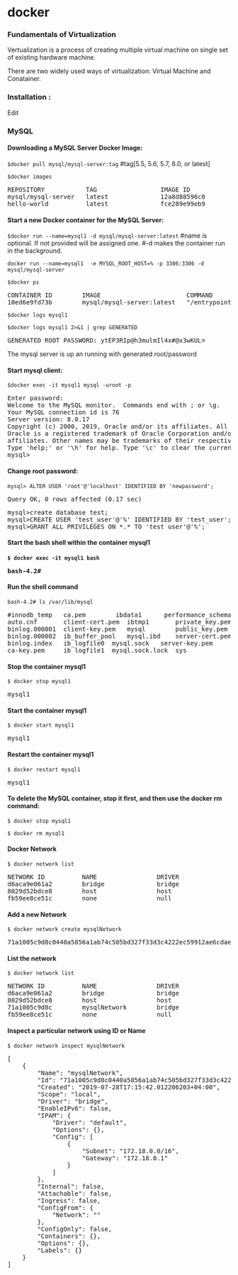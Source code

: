 # docker

<html><body>
  <section>
  <h3>Fundamentals of Virtualization</h3>
  <p>Vertualization is a process of creating multiple virtual machine on single set of existing hardware machine.</p> 
   <p>There are two widely used ways of virtualization: Virtual Machine and Conatainer.
  </section>  
  <section>
  <h3>Installation :</h3>
    <p>Edit</p>
  </section>
  <section>
    <h3> MySQL</h3>
    <h4>Downloading a MySQL Server Docker Image:</h4>  
    <p><code>$docker pull mysql/mysql-server:tag</code>  #tag[5.5, 5.6, 5.7, 8.0, or latest]</p>
    <p><code>$docker images</code></p>
    <pre>REPOSITORY           TAG                 IMAGE ID            CREATED             SIZE
mysql/mysql-server   latest              12a8d88596c0        4 days ago          294MB
hello-world          latest              fce289e99eb9        6 months ago        1.84kB
</pre>
    <h4>Start a new Docker container for the MySQL Server:</h4>
  <p><code>$docker run --name=mysql1 -d mysql/mysql-server:latest</code> #name is optional. If not provided will be assigned one. #-d  makes the container run in the background.<p>
    <p><code>docker run --name=mysql1  -e MYSQL_ROOT_HOST=% -p 3306:3306 -d mysql/mysql-server</code></p>
     <p><code>$docker ps</code></p><pre>CONTAINER ID        IMAGE                       COMMAND                  CREATED             STATUS                   PORTS                 NAMES
10ed6e9fd73b        mysql/mysql-server:latest   "/entrypoint.sh mysq…"   About an hour ago   Up 5 minutes (healthy)   3306/tcp, 33060/tcp   mysql1
</pre>
    <p><code>$docker logs mysql1</code></p> 
    <p><code>$docker logs mysql1 2>&1 | grep GENERATED</code></p>
    <pre>GENERATED ROOT PASSWORD: ytEP3RIp@h3mulmIl4x#@x3wKUL=</pre>
    <p>The mysql server is up an running with generated root/password</p>
    <h4>Start mysql client:</h4>
    <p><code>$docker exec -it mysql1 mysql -uroot -p</code></p>
    <pre>Enter password: 
Welcome to the MySQL monitor.  Commands end with ; or \g.
Your MySQL connection id is 76
Server version: 8.0.17
Copyright (c) 2000, 2019, Oracle and/or its affiliates. All rights reserved.
Oracle is a registered trademark of Oracle Corporation and/or its
affiliates. Other names may be trademarks of their respective owners.
Type 'help;' or '\h' for help. Type '\c' to clear the current input statement.
mysql&gt;</pre>
<h4>Change root password:</h4>
<p><code>mysql&gt; ALTER USER 'root'@'localhost' IDENTIFIED BY 'newpassword';</code></p>
 <pre>Query OK, 0 rows affected (0.17 sec)</pre> 
 <pre>mysql&gt;create database test;
mysql&gt;CREATE USER 'test_user'@'%' IDENTIFIED BY 'test_user';
mysql&gt;GRANT ALL PRIVILEGES ON *.* TO 'test_user'@'%';
</pre>
 <h4>Start the bash shell within the container mysql1<h4>
  <p><code>$ docker exec -it mysql1 bash </code></p>
  <pre>bash-4.2# </pre>
  <h4>Run the shell command</h4>
  <p><code>bash-4.2# ls /var/lib/mysql</code></p>
  <pre>#innodb_temp   ca.pem		ibdata1		 performance_schema  undo_001
auto.cnf       client-cert.pem	ibtmp1		 private_key.pem     undo_002
binlog.000001  client-key.pem	mysql		 public_key.pem
binlog.000002  ib_buffer_pool	mysql.ibd	 server-cert.pem
binlog.index   ib_logfile0	mysql.sock	 server-key.pem
ca-key.pem     ib_logfile1	mysql.sock.lock  sys
</pre>
  <h4>Stop the container mysql1</h4>
  <p><code>$ docker stop mysql1</code></p>
  <pre>mysql1</pre>
  <h4>Start the container mysql1</h4>
  <p><code>$ docker start mysql1</code></p>
  <pre>mysql1</pre>
  <h4>Restart the container mysql1</h4>
  <p><code>$ docker restart mysql1</code></p>
  <pre>mysql1</pre>
  <h4>To delete the MySQL container, stop it first, and then use the docker rm command:</h4>
  <p><code>$ docker stop mysql1</code></p>
  <p><code>$ docker rm mysql1</code></p>  
  </section>
   <section>
     <h4>Docker Network</h4>
     <p><code>$ docker network list</code></p>
     <pre>NETWORK ID          NAME                DRIVER              SCOPE
d6aca9e061a2        bridge              bridge              local
8029d52bdce8        host                host                local
fb59ee8ce51c        none                null                local
</pre>
     <h4> Add a new Network</h4>
     <p><code>$ docker network create mysqlNetwork</code></p>
     <pre>71a1005c9d8c0440a5856a1ab74c505bd327f33d3c4222ec59912ae6cdae4735</pre>
     <h4>List the network</h4>
     <p><code>$ docker network list</code></p>
     <pre>NETWORK ID          NAME                DRIVER              SCOPE
d6aca9e061a2        bridge              bridge              local
8029d52bdce8        host                host                local
71a1005c9d8c        mysqlNetwork        bridge              local
fb59ee8ce51c        none                null                local
</pre>
     <h4>Inspect a particular network using ID or Name</h4>
     <p><code>$ docker network inspect mysqlNetwork</code></p>
     <pre>[
    {
        "Name": "mysqlNetwork",
        "Id": "71a1005c9d8c0440a5856a1ab74c505bd327f33d3c4222ec59912ae6cdae4735",
        "Created": "2019-07-28T17:15:42.012206203+04:00",
        "Scope": "local",
        "Driver": "bridge",
        "EnableIPv6": false,
        "IPAM": {
            "Driver": "default",
            "Options": {},
            "Config": [
                {
                    "Subnet": "172.18.0.0/16",
                    "Gateway": "172.18.0.1"
                }
            ]
        },
        "Internal": false,
        "Attachable": false,
        "Ingress": false,
        "ConfigFrom": {
            "Network": ""
        },
        "ConfigOnly": false,
        "Containers": {},
        "Options": {},
        "Labels": {}
    }
]
</pre>
   </section>
    
</body></html>
